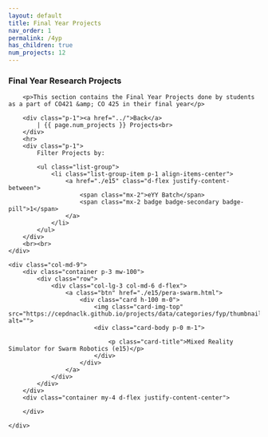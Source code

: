 ```yaml
---
layout: default
title: Final Year Projects
nav_order: 1
permalink: /4yp
has_children: true
num_projects: 12
---
```


<div class="row">
    <div class="col-md-3">
        <h3>Final Year Research Projects</h3>

        <p>This section contains the Final Year Projects done by students as a part of CO421 &amp; CO 425 in their final year</p>

        <div class="p-1"><a href="../">Back</a>
            | {{ page.num_projects }} Projects<br>
        </div>
        <hr>
        <div class="p-1">
            Filter Projects by:

            <ul class="list-group">
                <li class="list-group-item p-1 align-items-center">
                    <a href="./e15" class="d-flex justify-content-between">
                        <span class="mx-2">eYY Batch</span>
                        <span class="mx-2 badge badge-secondary badge-pill">1</span>
                    </a>
                </li>
            </ul>
        </div>
        <br><br>
    </div>

    <div class="col-md-9">
        <div class="container p-3 mw-100">
            <div class="row">
                <div class="col-lg-3 col-md-6 d-flex">
                    <a class="btn" href="./e15/pera-swarm.html">
                        <div class="card h-100 m-0">
                            <img class="card-img-top" src="https://cepdnaclk.github.io/projects/data/categories/fyp/thumbnail.jpg" alt="">
                            <div class="card-body p-0 m-1">

                                <p class="card-title">Mixed Reality Simulator for Swarm Robotics (e15)</p>
                            </div>
                        </div>
                    </a>
                </div>
            </div>
        </div>
        <div class="container my-4 d-flex justify-content-center">

        </div>

    </div>

</div>
